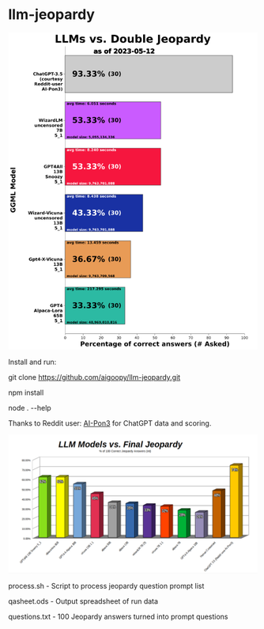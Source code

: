 # llm-jeopardy

![Double](dbljeopardy.png)

Install and run:

git clone https://github.com/aigoopy/llm-jeopardy.git

npm install

node . --help

Thanks to Reddit user: [AI-Pon3](https://www.reddit.com/user/AI-Pon3) for ChatGPT data and scoring. 

![Current Models](current.png)

process.sh - Script to process jeopardy question prompt list

qasheet.ods - Output spreadsheet of run data

questions.txt - 100 Jeopardy answers turned into prompt questions